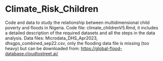 # Climate_Risk_Children
Code and data to study the relationship between multidimensional child poverty and floods in Nigeria. 
Code file: climate_childrenV5.Rmd, it includes a detailed description of the required datasets and all the steps in the data analysis.
Data files: Microdata_DHS_Apr2023, dhsgps_combined_sep22.csv, only the flooding data file is missing (too heavy) but can be downloaded from: https://global-flood-database.cloudtostreet.ai/
